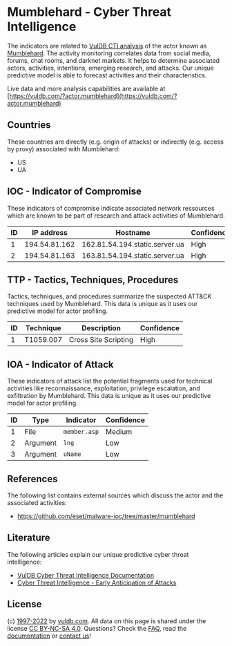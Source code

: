 # Mumblehard - Cyber Threat Intelligence

The indicators are related to [VulDB CTI analysis](https://vuldb.com/?kb.cti) of the actor known as [Mumblehard](https://vuldb.com/?actor.mumblehard). The activity monitoring correlates data from social media, forums, chat rooms, and darknet markets. It helps to determine associated actors, activities, intentions, emerging research, and attacks. Our unique predictive model is able to forecast activities and their characteristics.

Live data and more analysis capabilities are available at [https://vuldb.com/?actor.mumblehard](https://vuldb.com/?actor.mumblehard)

## Countries

These countries are directly (e.g. origin of attacks) or indirectly (e.g. access by proxy) associated with Mumblehard:

* US
* UA

## IOC - Indicator of Compromise

These indicators of compromise indicate associated network ressources which are known to be part of research and attack activities of Mumblehard.

ID | IP address | Hostname | Confidence
-- | ---------- | -------- | ----------
1 | 194.54.81.162 | 162.81.54.194.static.server.ua | High
2 | 194.54.81.163 | 163.81.54.194.static.server.ua | High

## TTP - Tactics, Techniques, Procedures

Tactics, techniques, and procedures summarize the suspected ATT&CK techniques used by Mumblehard. This data is unique as it uses our predictive model for actor profiling.

ID | Technique | Description | Confidence
-- | --------- | ----------- | ----------
1 | T1059.007 | Cross Site Scripting | High

## IOA - Indicator of Attack

These indicators of attack list the potential fragments used for technical activities like reconnaissance, exploitation, privilege escalation, and exfiltration by Mumblehard. This data is unique as it uses our predictive model for actor profiling.

ID | Type | Indicator | Confidence
-- | ---- | --------- | ----------
1 | File | `member.asp` | Medium
2 | Argument | `lng` | Low
3 | Argument | `uName` | Low

## References

The following list contains external sources which discuss the actor and the associated activities:

* https://github.com/eset/malware-ioc/tree/master/mumblehard

## Literature

The following articles explain our unique predictive cyber threat intelligence:

* [VulDB Cyber Threat Intelligence Documentation](https://vuldb.com/?kb.cti)
* [Cyber Threat Intelligence - Early Anticipation of Attacks](https://www.scip.ch/en/?labs.20201022)

## License

(c) [1997-2022](https://vuldb.com/?kb.changelog) by [vuldb.com](https://vuldb.com/?kb.about). All data on this page is shared under the license [CC BY-NC-SA 4.0](https://creativecommons.org/licenses/by-nc-sa/4.0/). Questions? Check the [FAQ](https://vuldb.com/?kb.faq), read the [documentation](https://vuldb.com/?kb) or [contact us](https://vuldb.com/?contact)!
